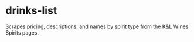 # drinks-list
Scrapes pricing, descriptions, and names by spirit type from the K&L Wines Spirits pages.